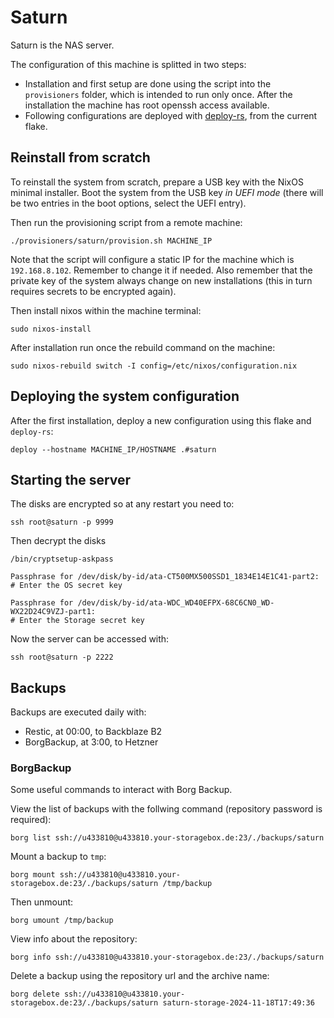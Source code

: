 # Saturn

Saturn is the NAS server.

The configuration of this machine is splitted in two steps:

- Installation and first setup are done using the script into the `provisioners` folder, which is intended to run only once. After the installation the machine has root openssh access available.
- Following configurations are deployed with [deploy-rs](https://github.com/serokell/deploy-rs), from the current flake.

## Reinstall from scratch

To reinstall the system from scratch, prepare a USB key with the NixOS minimal installer. Boot the system from the USB key *in UEFI mode* (there will be two entries in the boot options, select the UEFI entry).

Then run the provisioning script from a remote machine:

```
./provisioners/saturn/provision.sh MACHINE_IP
```

Note that the script will configure a static IP for the machine which is `192.168.8.102`. Remember to change it if needed. Also remember that the private key of the system always change on new installations (this in turn requires secrets to be encrypted again).

Then install nixos within the machine terminal:

```
sudo nixos-install
```

After installation run once the rebuild command on the machine:

```
sudo nixos-rebuild switch -I config=/etc/nixos/configuration.nix
```

## Deploying the system configuration

After the first installation, deploy a new configuration using this flake and `deploy-rs`:

```
deploy --hostname MACHINE_IP/HOSTNAME .#saturn
```

## Starting the server

The disks are encrypted so at any restart you need to:

```
ssh root@saturn -p 9999
```

Then decrypt the disks

```
/bin/cryptsetup-askpass

Passphrase for /dev/disk/by-id/ata-CT500MX500SSD1_1834E14E1C41-part2:
# Enter the OS secret key

Passphrase for /dev/disk/by-id/ata-WDC_WD40EFPX-68C6CN0_WD-WX22D24C9VZJ-part1:
# Enter the Storage secret key
```

Now the server can be accessed with:

```
ssh root@saturn -p 2222
```

## Backups

Backups are executed daily with:

- Restic, at 00:00, to Backblaze B2
- BorgBackup, at 3:00, to Hetzner

### BorgBackup

Some useful commands to interact with Borg Backup.

View the list of backups with the follwing command (repository password is required):

```
borg list ssh://u433810@u433810.your-storagebox.de:23/./backups/saturn
```

Mount a backup to `tmp`:

```
borg mount ssh://u433810@u433810.your-storagebox.de:23/./backups/saturn /tmp/backup
```

Then unmount:

```
borg umount /tmp/backup
```

View info about the repository:

```
borg info ssh://u433810@u433810.your-storagebox.de:23/./backups/saturn
```

Delete a backup using the repository url and the archive name:

```
borg delete ssh://u433810@u433810.your-storagebox.de:23/./backups/saturn saturn-storage-2024-11-18T17:49:36
```
